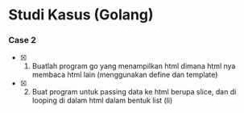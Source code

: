 # Studi Kasus (Golang)
### Case 2
- [x] 1. Buatlah program go yang menampilkan html dimana html nya membaca html lain (menggunakan define dan template)
- [x] 2. Buat program untuk passing data ke html berupa slice, dan di looping di dalam html dalam bentuk list (li)